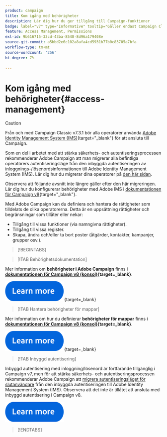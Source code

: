 ```yaml
---
product: campaign
title: Kom igång med behörigheter
description: Lär dig hur du ger tillgång till Campaign-funktioner
badge: label="v7" type="Informative" tooltip="Gäller endast Campaign Classic v7"
feature: Access Management, Permissions
exl-id: 9b616715-33cd-43ba-8548-8d96a179408e
source-git-commit: a5bbd2e6c102a8afa4cd5931b77b0c83705a7bfa
workflow-type: tm+mt
source-wordcount: '256'
ht-degree: 7%

---
```


# Kom igång med behörigheter{#access-management}


>[!CAUTION]
>
>Från och med Campaign Classic v7.3.1 bör alla operatorer använda [Adobe Identity Management System (IMS)](https://helpx.adobe.com/se/enterprise/using/identity.html){target="_blank"} för att ansluta till Campaign.
>
>Som en del i arbetet med att stärka säkerhets- och autentiseringsprocessen rekommenderar Adobe Campaign att man migrerar alla befintliga operatörers autentiseringsläge från den inbyggda autentiseringen av inloggnings-/lösenordsinformationen till Adobe Identity Management System (IMS). Lär dig hur du migrerar dina operatorer på [den här sidan](../../technotes/using/migrate-users-to-ims.md).
> 
>Observera att följande avsnitt inte längre gäller efter den här migreringen.  Lär dig hur du konfigurerar behörigheter med Adobe IMS i [dokumentationen för Campaign v8](https://experienceleague.adobe.com/docs/campaign/campaign-v8/admin/permissions/gs-permissions.html?lang=sv-SE){target="_blank"}.


Med Adobe Campaign kan du definiera och hantera de rättigheter som tilldelats de olika operatorerna. Detta är en uppsättning rättigheter och begränsningar som tillåter eller nekar:

* Tillgång till vissa funktioner (via namngivna rättigheter).
* Tillgång till vissa register.
* Skapa, ändra och/eller ta bort poster (åtgärder, kontakter, kampanjer, grupper osv.).

>[!BEGINTABS]

>[!TAB Behörighetsdokumentation]

Mer information om **behörigheter i Adobe Campaign** finns i **[dokumentationen för Campaign v8 (konsol)](https://experienceleague.adobe.com/sv/docs/campaign/campaign-v8/admin/permissions/gs-permissions?lang=en#_blank){target=_blank}**.

[![bild](../../assets/do-not-localize/learn-more-button.svg)](https://experienceleague.adobe.com/sv/docs/campaign/campaign-v8/admin/permissions/gs-permissions?lang=en#_blank){target=_blank}


>[!TAB Hantera behörigheter för mappar]

Mer information om hur du definierar **behörigheter för mappar** finns i **[dokumentationen för Campaign v8 (konsol)](https://experienceleague.adobe.com/sv/docs/campaign/campaign-v8/admin/permissions/folder-permissions){target=_blank}**.

[![bild](../../assets/do-not-localize/learn-more-button.svg)](https://experienceleague.adobe.com/sv/docs/campaign/campaign-v8/admin/permissions/folder-permissions){target=_blank}


>[!TAB Inbyggd autentisering]

Inbyggd autentisering med inloggning/lösenord är fortfarande tillgänglig i Campaign v7, men för att stärka säkerhets- och autentiseringsprocessen rekommenderar Adobe Campaign att [migrera autentiseringsläget för slutanvändare](../../technotes/using/ac-ims.md) från den inbyggda autentiseringen till Adobe Identity Management System (IMS). Observera att det inte är tillåtet att ansluta med inbyggd autentisering i Campaign v8.

[![Bild](../../assets/do-not-localize/learn-more-button.svg)](../../technotes/using/ac-ims.md)


>[!ENDTABS]



<!--
The permissions apply to operator profiles or operator groups.

They are completed by safety parameters linked to the operator's connection mode to Adobe Campaign. For more about security zones in [this page](../../installation/using/security-zones.md).

There are two types of permissions you can grant to a user:

* You can define groups of operators to which you attribute rights, then associate the operators with one or more groups. This enables you to reuse rights and make operator profiles more consistent. It also facilitates the management and maintenance of profiles. Group creation and management are presented in [this section](access-management-groups.md).

* You can attribute named rights directly to users, in some cases to overload the rights allocated via groups. These rights are presented in [this page](access-management-named-rights.md).

>[!NOTE]
>
> * Before starting defining permissions, Adobe recommends you to read the [Security configuration checklist](https://helpx.adobe.com/se/campaign/kb/acc-security.html).
> * To learn more about permissions, please refer to the detailed explanation on the [Campaign v8 documentation](https://experienceleague.adobe.com/sv/docs/campaign/campaign-v8/admin/permissions/gs-permissions){target=_blank}.

Learn how to grant access and set up permissions in these sections:

* [Create operators](access-management-operators.md)

* [Define groups](access-management-groups.md)

* [Add Named rights](access-management-named-rights.md)

* [Manage Campaign folder access](access-management-folders.md)

* [Access rights matrix](access-management-named-rights.md#access-rights-matrix)


See also:

* [Manage permissions for workflows](../../workflow/using/managing-rights.md)
* [Manage permissions for distributed marketing](../../distributed/using/about-distributed-marketing.md#operators-and-entities)
* [Manage permissions for the interaction module](../../interaction/using/operator-profiles.md)
* [Filter access to schemas](../../configuration/using/filtering-schemas.md)
* [Restricting PI view](../../configuration/using/restricting-pii-view.md)
-->